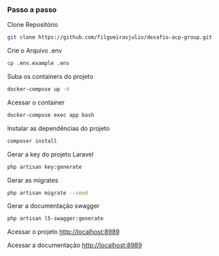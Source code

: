 ### Passo a passo
Clone Repositório
```sh
git clone https://github.com/filgueirasjulio/desafio-acp-group.git
```

Crie o Arquivo .env
```sh
cp .env.example .env
```

Suba os containers do projeto
```sh
docker-compose up -d
```

Acessar o container
```sh
docker-compose exec app bash
```

Instalar as dependências do projeto
```sh
composer install
```

Gerar a key do projeto Laravel
```sh
php artisan key:generate
```

Gerar as migrates
```sh
php artisan migrate --seed
```

Gerar a documentação swagger
```sh
php artisan l5-swagger:generate
```

Acessar o projeto
[http://localhost:8989](http://localhost:8989)

Acessar a documentação
[http://localhost:8989](http://localhost:8989/api/documentation)